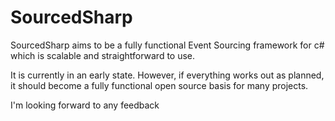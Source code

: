 # SourcedSharp
SourcedSharp aims to be a fully functional Event Sourcing framework for c# which is scalable and straightforward to use.

It is currently in an early state. However, if everything works out as planned, it should become a fully functional open source basis for many projects.

I'm looking forward to any feedback
